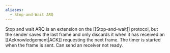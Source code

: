 ```yaml
---
aliases:
  - Stop-and-Wait ARQ
---
```


Stop and wait ARQ is an extension on the [[Stop-and-wait]] protocol, but the sender saves the last frame and only discards it when it has received an [[Acknowledgement|ACK]] requesting the next frame. The timer is started when the frame is sent. Can send an receiver not ready.
